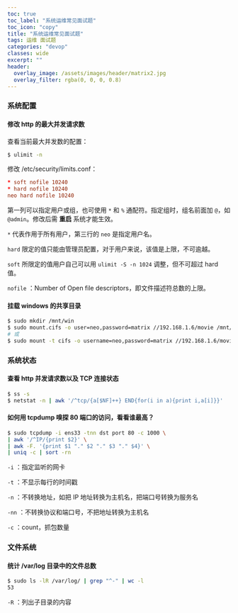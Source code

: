```yaml
---
toc: true
toc_label: "系统运维常见面试题"
toc_icon: "copy"
title: "系统运维常见面试题"
tags: 运维 面试题
categories: "devop"
classes: wide
excerpt: ""
header:
  overlay_image: /assets/images/header/matrix2.jpg
  overlay_filter: rgba(0, 0, 0, 0.8)
---
```



### 系统配置


#### 修改 http 的最大并发请求数

查看当前最大并发数的配置：

```bash
$ ulimit -n
```

修改 /etc/security/limits.conf：

```conf
* soft nofile 10240
* hard nofile 10240
neo hard nofile 10240
```

第一列可以指定用户或组，也可使用 `*` 和 `%` 通配符。指定组时，组名前面加 `@`，如 `@admin`。修改后需 **重启** 系统才能生效。

`*` 代表作用于所有用户，第三行的 `neo` 是指定用户名。

`hard` 限定的值只能由管理员配置，对于用户来说，该值是上限，不可逾越。

`soft` 所限定的值用户自己可以用 `ulimit -S -n 1024` 调整，但不可超过 hard 值。

`nofile` ：Number of Open file descriptors，即文件描述符总数的上限。


#### 挂载 windows 的共享目录

```bash
$ sudo mkdir /mnt/win
$ sudo mount.cifs -o user=neo,password=matrix //192.168.1.6/movie /mnt/win
# 或
$ sudo mount -t cifs -o username=neo,password=matrix //192.168.1.6/movie /mnt/win
```








### 系统状态


#### 查看 http 并发请求数以及 TCP 连接状态

```bash
$ ss -s
$ netstat -n | awk '/^tcp/{a[$NF]++} END{for(i in a){print i,a[i]}}'
```


#### 如何用 tcpdump 嗅探 80 端口的访问，看看谁最高？

```bash
$ sudo tcpdump -i ens33 -tnn dst port 80 -c 1000 \
| awk '/^IP/{print $2}' \
| awk -F. '{print $1 "." $2 "." $3 "." $4}' \
| uniq -c | sort -rn
```

`-i` ：指定监听的网卡

`-t` ：不显示每行的时间戳

`-n` ：不转换地址，如把 IP 地址转换为主机名，把端口号转换为服务名

`-nn` ：不转换协议和端口号，不把地址转换为主机名

`-c` ：count，抓包数量







### 文件系统


#### 统计 /var/log 目录中的文件总数

```bash
$ sudo ls -lR /var/log/ | grep "^-" | wc -l
53
```

`-R` ：列出子目录的内容
